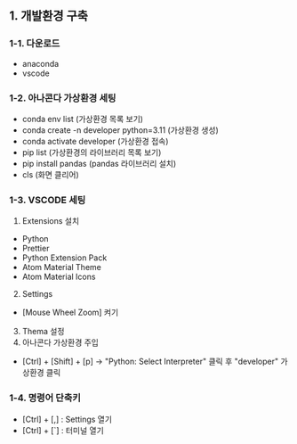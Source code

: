 ## 1. 개발환경 구축
### 1-1. 다운로드
- anaconda
- vscode

### 1-2. 아나콘다 가상환경 세팅
- conda env list                        (가상환경 목록 보기)
- conda create -n developer python=3.11 (가상환경 생성)
- conda activate developer              (가상환경 접속)
- pip list                              (가상환경의 라이브러리 목록 보기)
- pip install pandas                    (pandas 라이브러리 설치)
- cls                                   (화면 클리어)

### 1-3. VSCODE 세팅
1. Extensions 설치
 - Python 
 - Prettier
 - Python Extension Pack
 - Atom Material Theme
 - Atom Material Icons
2. Settings
 - [Mouse Wheel Zoom] 켜기
3. Thema 설정
4. 아나콘다 가상환경 주입
 - [Ctrl] + [Shift] + [p] -> "Python: Select Interpreter" 클릭 후
 "developer" 가상환경 클릭

 ### 1-4. 명령어 단축키
 - [Ctrl] + [,] : Settings 열기
 - [Ctrl] + [`] : 터미널 열기
